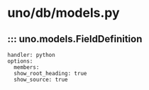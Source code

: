 # uno/db/models.py
  
## ::: uno.models.FieldDefinition

    handler: python
    options:
      members:
      show_root_heading: true
      show_source: true
